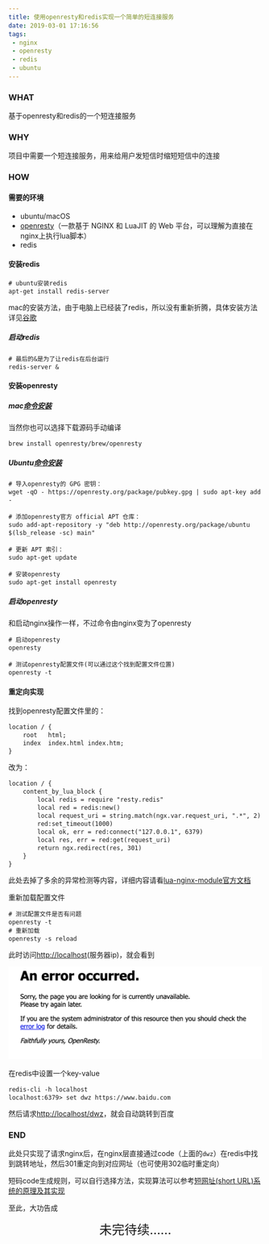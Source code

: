 ```yaml
---
title: 使用openresty和redis实现一个简单的短连接服务
date: 2019-03-01 17:16:56
tags:
 - nginx
 - openresty
 - redis
 - ubuntu
---
```


### WHAT
基于openresty和redis的一个短连接服务

### WHY
项目中需要一个短连接服务，用来给用户发短信时缩短短信中的连接

<!-- more -->

### HOW

#### 需要的环境

- ubuntu/macOS
- [openresty](http://openresty.org/cn/)（一款基于 NGINX 和 LuaJIT 的 Web 平台，可以理解为直接在nginx上执行lua脚本）
- redis

#### 安装redis
```shell
# ubuntu安装redis
apt-get install redis-server
```
mac的安装方法，由于电脑上已经装了redis，所以没有重新折腾，具体安装方法详见[谷歌](https://www.google.com.hk/search?q=mac%E5%AE%89%E8%A3%85redis)

##### 启动redis

```shell
# 最后的&是为了让redis在后台运行
redis-server &
```

#### 安装openresty

##### mac[命令安装](https://openresty.org/cn/installation.html)

当然你也可以选择下载源码手动编译

```shell
brew install openresty/brew/openresty
```

##### Ubuntu[命令安装](https://openresty.org/cn/linux-packages.html)

```shell
# 导入openresty的 GPG 密钥：
wget -qO - https://openresty.org/package/pubkey.gpg | sudo apt-key add -

# 添加openresty官方 official APT 仓库：
sudo add-apt-repository -y "deb http://openresty.org/package/ubuntu $(lsb_release -sc) main"

# 更新 APT 索引：
sudo apt-get update

# 安装openresty
sudo apt-get install openresty
```

##### 启动openresty

和启动nginx操作一样，不过命令由nginx变为了openresty

```shell
# 启动openresty
openresty

# 测试openresty配置文件(可以通过这个找到配置文件位置)
openresty -t
```

#### 重定向实现

找到openresty配置文件里的：

```nginx
location / {
    root   html;
    index  index.html index.htm;
}
```

改为：

```nginx
location / {
    content_by_lua_block {
        local redis = require "resty.redis"
        local red = redis:new()
        local request_uri = string.match(ngx.var.request_uri, ".*", 2)
        red:set_timeout(1000)
        local ok, err = red:connect("127.0.0.1", 6379)
        local res, err = red:get(request_uri)
        return ngx.redirect(res, 301)
    }
}
```

此处去掉了多余的异常检测等内容，详细内容请看[lua-nginx-module官方文档](https://github.com/openresty/lua-nginx-module)

重新加载配置文件

```shell
# 测试配置文件是否有问题
openresty -t
# 重新加载
openresty -s reload
```

此时访问[http://localhost](http://localhost)(服务器ip)，就会看到

![openresty_err](/images/openresty_err.png)

在redis中设置一个key-value

```
redis-cli -h localhost
localhost:6379> set dwz https://www.baidu.com
```

然后请求[http://localhost/dwz](http://localhost/dwz)，就会自动跳转到百度

### END

此处只实现了请求nginx后，在nginx层直接通过code（上面的`dwz`）在redis中找到跳转地址，然后301重定向到对应网址（也可使用302临时重定向）

短码code生成规则，可以自行选择方法，实现算法可以参考[短网址(short URL)系统的原理及其实现](https://hufangyun.com/2017/short-url/)

至此，大功告成

<div style="font-size: 25px; font-weight: 3px; text-align: center;">未完待续……</div>